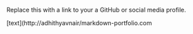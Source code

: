 Replace this with a link to your a GitHub or social media profile.

[text](http://adhithyavnair/markdown-portfolio.com
